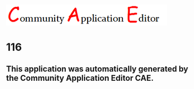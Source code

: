 ![CAE](https://github.com/PhilCAEOrg/CAE-Deployment-Temp/blob/master/img/logo.png)  

116
===================


This application was automatically generated by the Community Application Editor CAE.  
---------------
